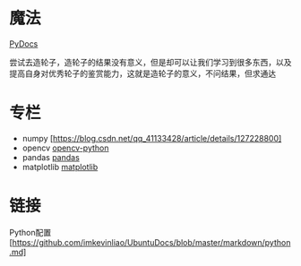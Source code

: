 # 魔法
[PyDocs](./PyDocs.py)

尝试去造轮子，造轮子的结果没有意义，但是却可以让我们学习到很多东西，以及提高自身对优秀轮子的鉴赏能力，这就是造轮子的意义，不问结果，但求通达

# 专栏
* numpy [https://blog.csdn.net/qq_41133428/article/details/127228800]
* opencv [opencv-python](./专栏/opencv-python.md)
* pandas [pandas](./专栏/pandas.md)
* matplotlib [matplotlib](./专栏/matplotlib.md)

# 链接
Python配置[https://github.com/imkevinliao/UbuntuDocs/blob/master/markdown/python.md]
